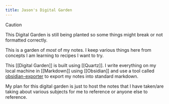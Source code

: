 ```yaml
---
title: Jason's Digital Garden
---
```


> [!caution]
> This Digital Garden is still being planted so some things might break or not formatted correctly.

This is a garden of _most_ of my notes. I keep various things here from concepts I am learning to recipes I want to try.

This [[Digital Garden]] is built using [[Quartz]]. I write everything on my local machine in [[Markdown]] using [[Obsidian]] and use a tool called [obsidian-exporter](https://github.com/zoni/obsidian-export) to export my notes into standard markdown.

My plan for this digital garden is just to host the notes that I have taken/are taking about various subjects for me to reference or anyone else to reference.
